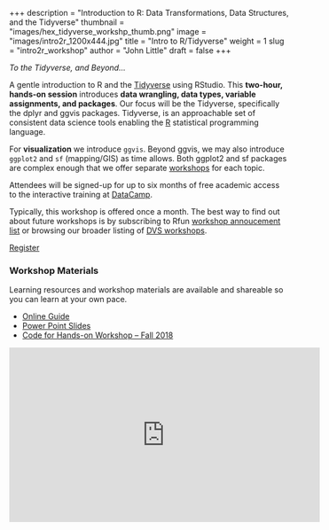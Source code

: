 +++
description = "Introduction to R: Data Transformations, Data Structures, and the Tidyverse"
thumbnail = "images/hex_tidyverse_workshp_thumb.png"
image = "images/intro2r_1200x444.jpg"
title = "Intro to R/Tidyverse"
weight = 1
slug = "intro2r_workshop"
author = "John Little"
draft = false
+++

*To the Tidyverse, and Beyond...*	

A gentle introduction to R and the [Tidyverse](https://tidyverse.org/) using RStudio. This **two-hour, hands-on session** introduces **data wrangling, data types, variable assignments, and packages**.  Our focus will be the Tidyverse, specifically the dplyr and ggvis packages. Tidyverse, is an approachable set of consistent data science tools enabling the [R](https://www.r-project.org/) statistical programming language.

For **visualization** we introduce `ggvis`.  Beyond ggvis, we may also introduce `ggplot2` and `sf`  (mapping/GIS) as time allows. Both ggplot2 and sf packages are complex enough that we offer separate [workshops](/#portfolio) for each topic.

Attendees will be signed-up for up to six months of free academic access to the interactive training at [DataCamp](http://datacamp.com/).

Typically, this workshop is offered once a month.  The best way to find out about future workshops is by subscribing to Rfun [workshop annoucement list](https://lists.duke.edu/sympa/subscribe/rfun) or browsing our broader listing of [DVS workshops](https://library.duke.edu/data/workshops). 


<a href="https://duke.libcal.com/event/4799048" class="button big">Register</a>

### Workshop Materials

Learning resources and workshop materials are available and shareable so you can learn at your own pace.  

- [Online Guide](https://intro2r.library.duke.edu/)
- [Power Point Slides](https://github.com/data-and-visualization/Intro2R/tree/master/slides)
- [Code for Hands-on Workshop – Fall 2018](https://github.com/libjohn/map-fall2018)

<iframe width="560" height="315" src="https://www.youtube.com/embed/Ex78qBBvBLg" frameborder="0" allow="autoplay; encrypted-media" allowfullscreen></iframe>


